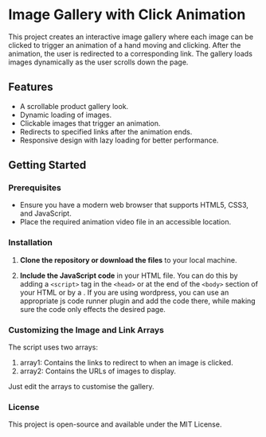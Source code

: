 # Image Gallery with Click Animation

This project creates an interactive image gallery where each image can be clicked to trigger an animation of a hand moving and clicking. After the animation, the user is redirected to a corresponding link. The gallery loads images dynamically as the user scrolls down the page.

## Features
- A scrollable product gallery look.
- Dynamic loading of images.
- Clickable images that trigger an animation.
- Redirects to specified links after the animation ends.
- Responsive design with lazy loading for better performance.

## Getting Started

### Prerequisites
- Ensure you have a modern web browser that supports HTML5, CSS3, and JavaScript.
- Place the required animation video file in an accessible location.

### Installation
1. **Clone the repository or download the files** to your local machine.

2. **Include the JavaScript code** in your HTML file. You can do this by adding a `<script>` tag in the `<head>` or at the end of the `<body>` section of your HTML or by a <script src="path/to/your/script.js"></script>. If you are using wordpress, you can use an appropriate js code runner plugin and add the code there, while making sure the code only effects the desired page.





### Customizing the Image and Link Arrays
The script uses two arrays:

1. array1: Contains the links to redirect to when an image is clicked.
2. array2: Contains the URLs of images to display.

Just edit the arrays to customise the gallery.



### License
This project is open-source and available under the MIT License.








